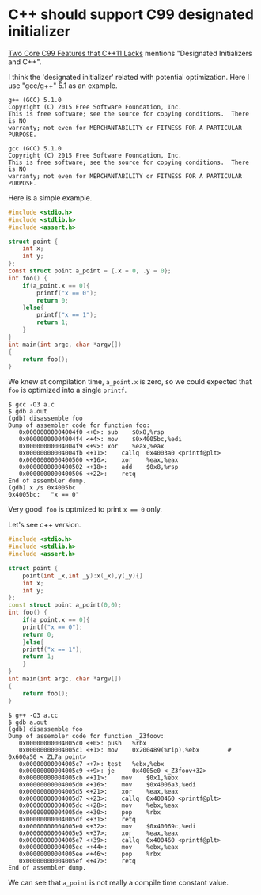 # C++ should support C99 designated initializer


[Two Core C99 Features that C++11 Lacks][1] mentions "Designated
Initializers and C++".

I think the 'designated initializer' related with potential
optimization. Here I use "gcc/g++" 5.1 as an example.

```shell
g++ (GCC) 5.1.0
Copyright (C) 2015 Free Software Foundation, Inc.
This is free software; see the source for copying conditions.  There is NO
warranty; not even for MERCHANTABILITY or FITNESS FOR A PARTICULAR PURPOSE.

gcc (GCC) 5.1.0
Copyright (C) 2015 Free Software Foundation, Inc.
This is free software; see the source for copying conditions.  There is NO
warranty; not even for MERCHANTABILITY or FITNESS FOR A PARTICULAR PURPOSE.
```

Here is a simple example.

```c
#include <stdio.h>
#include <stdlib.h>
#include <assert.h>

struct point {
    int x;
    int y;
};
const struct point a_point = {.x = 0, .y = 0};
int foo() {
    if(a_point.x == 0){
        printf("x == 0");
        return 0;
    }else{
        printf("x == 1");
        return 1;
    }
}
int main(int argc, char *argv[])
{
    return foo();
}
```

We knew at compilation time, `a_point.x` is zero, so we could expected
that `foo` is optimized into a single `printf`.


```console
$ gcc -O3 a.c
$ gdb a.out
(gdb) disassemble foo
Dump of assembler code for function foo:
   0x00000000004004f0 <+0>:	sub    $0x8,%rsp
   0x00000000004004f4 <+4>:	mov    $0x4005bc,%edi
   0x00000000004004f9 <+9>:	xor    %eax,%eax
   0x00000000004004fb <+11>:	callq  0x4003a0 <printf@plt>
   0x0000000000400500 <+16>:	xor    %eax,%eax
   0x0000000000400502 <+18>:	add    $0x8,%rsp
   0x0000000000400506 <+22>:	retq
End of assembler dump.
(gdb) x /s 0x4005bc
0x4005bc:	"x == 0"
```

Very good! `foo` is optmized to print `x == 0` only.

Let's see c++ version.

```cpp
#include <stdio.h>
#include <stdlib.h>
#include <assert.h>

struct point {
    point(int _x,int _y):x(_x),y(_y){}
    int x;
    int y;
};
const struct point a_point(0,0);
int foo() {
    if(a_point.x == 0){
	printf("x == 0");
	return 0;
    }else{
	printf("x == 1");
	return 1;
    }
}
int main(int argc, char *argv[])
{
    return foo();
}

```

```console
$ g++ -O3 a.cc
$ gdb a.out
(gdb) disassemble foo
Dump of assembler code for function _Z3foov:
   0x00000000004005c0 <+0>:	push   %rbx
   0x00000000004005c1 <+1>:	mov    0x200489(%rip),%ebx        # 0x600a50 <_ZL7a_point>
   0x00000000004005c7 <+7>:	test   %ebx,%ebx
   0x00000000004005c9 <+9>:	je     0x4005e0 <_Z3foov+32>
   0x00000000004005cb <+11>:	mov    $0x1,%ebx
   0x00000000004005d0 <+16>:	mov    $0x4006a3,%edi
   0x00000000004005d5 <+21>:	xor    %eax,%eax
   0x00000000004005d7 <+23>:	callq  0x400460 <printf@plt>
   0x00000000004005dc <+28>:	mov    %ebx,%eax
   0x00000000004005de <+30>:	pop    %rbx
   0x00000000004005df <+31>:	retq
   0x00000000004005e0 <+32>:	mov    $0x40069c,%edi
   0x00000000004005e5 <+37>:	xor    %eax,%eax
   0x00000000004005e7 <+39>:	callq  0x400460 <printf@plt>
   0x00000000004005ec <+44>:	mov    %ebx,%eax
   0x00000000004005ee <+46>:	pop    %rbx
   0x00000000004005ef <+47>:	retq
End of assembler dump.
```

We can see that `a_point` is not really a compile time constant value.



[1]: http://www.informit.com/guides/content.aspx?g=cplusplus&seqNum=550
